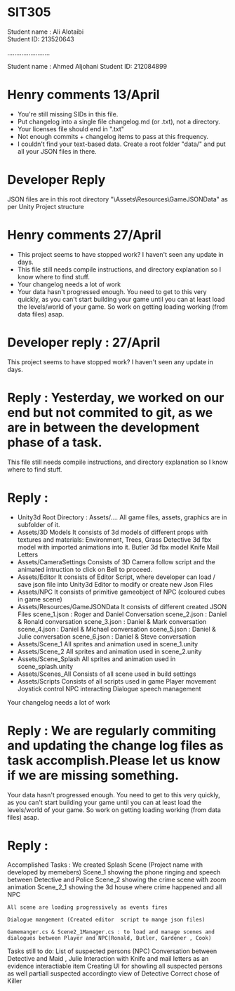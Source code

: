 # SIT305

Student name : Ali Alotaibi  
Student ID: 213520643

........................

Student name : Ahmed Aljohani
Student ID: 212084899

# Henry comments 13/April
- You're still missing SIDs in this file.
- Put changelog into a single file changelog.md (or .txt), not a directory.
- Your licenses file should end in ".txt"
- Not enough commits + changelog items to pass at this frequency.
- I couldn't find your text-based data. Create a root folder "data/" and put all your JSON files in there.


# Developer Reply 
JSON files are in this root directory "\Assets\Resources\GameJSONData" as per Unity Project structure

# Henry comments 27/April
- This project seems to have stopped work? I haven't seen any update in days.
- This file still needs compile instructions, and directory explanation so I know where to find stuff.
- Your changelog needs a lot of work
- Your data hasn't progressed enough. You need to get to this very quickly, as you can't start building your game until you can at least load the levels/world of your game. So work on getting loading working (from data files) asap.

# Developer reply : 27/April
This project seems to have stopped work? I haven't seen any update in days.
# Reply : Yesterday, we worked on our end but not commited to git, as we are in between the development phase of a task. 

This file still needs compile instructions, and directory explanation so I know where to find stuff.
# Reply :
- Unity3d Root Directory : Assets/....
All game files, assets, graphics are in subfolder of it.
- Assets/3D Models
     It consists of 3d models of different props with textures and materials:
     Environment, Trees, Grass
     Detective 3d fbx model with imported animations into it.
     Butler 3d fbx model
     Knife
     Mail Letters
- Assets/CameraSettings
    Consists of 3D Camera follow script and the animated intruction to click on Bell to proceed.
- Assets/Editor
    It consists of Editor Script, where developer can load / save json file into Unity3d Editor to modify or create new Json Files
- Assets/NPC
    It consists of primitive gameobject of NPC (coloured cubes in game scene)
- Assets/Resources/GameJSONData
    It consists of different created JSON Files
    	scene_1.json : Roger and Daniel Conversation
   	scene_2.json  : Daniel & Ronald conversation
	scene_3.json  : Daniel & Mark conversation
	scene_4.json  : Daniel & Michael conversation
	scene_5.json  : Daniel & Julie conversation
	scene_6.json  : Daniel & Steve conversation
- Assets/Scene_1
    All sprites and animation used in scene_1.unity
- Assets/Scene_2
    All sprites and animation used in scene_2.unity
- Assets/Scene_Splash
   All sprites and animation used in scene_splash.unity
- Assets/Scenes_All
   Consists of all scene used in build settings
- Assets/Scripts
   Consists of all scripts used in game
   Player movement
   Joystick control
   NPC interacting
   Dialogue speech management



Your changelog needs a lot of work
# Reply  : We are regularly commiting and updating the change log files as task accomplish.Please let us know if we are missing something.


Your data hasn't progressed enough. You need to get to this very quickly, as you can't start building your game until you can at least load the levels/world of your game. So work on getting loading working (from data files) asap. 
# Reply : 
Accomplished Tasks :
	We created Splash Scene (Project name with developed by memebers)
  	Scene_1 showing the phone ringing and speech between Detective and Police
 	Scene_2 showing the crime scene with zoom animation
  	Scene_2_1 showing the 3d house where crime happened and all NPC

	All scene are loading progressively as events fires
	
	Dialogue mangement (Created editor  script to mange json files)

	Gamemanger.cs & Scene2_1Manager.cs : to load and manage scenes and dialogues between Player and NPC(Ronald, Butler, Gardener , Cook)

Tasks still to do: 
	List of suspected persons (NPC)	
	Conversation between Detective and Maid , Julie
	Interaction with Knife and mail letters as an evidence interactiable item
   	Creating UI for showling all suspected persons as well partiall suspected accordingto view of Detective
	Correct chose of Killer




